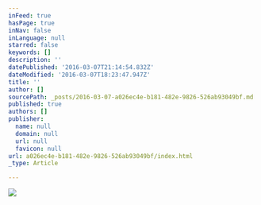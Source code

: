 ```yaml
---
inFeed: true
hasPage: true
inNav: false
inLanguage: null
starred: false
keywords: []
description: ''
datePublished: '2016-03-07T21:14:54.832Z'
dateModified: '2016-03-07T18:23:47.947Z'
title: ''
author: []
sourcePath: _posts/2016-03-07-a026ec4e-b181-482e-9826-526ab93049bf.md
published: true
authors: []
publisher:
  name: null
  domain: null
  url: null
  favicon: null
url: a026ec4e-b181-482e-9826-526ab93049bf/index.html
_type: Article

---
```

![](https://the-grid-user-content.s3-us-west-2.amazonaws.com/41dacb17-a933-41a1-9197-ef5827711a66.jpg)